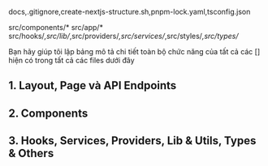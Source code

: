 docs,.gitignore,create-nextjs-structure.sh,pnpm-lock.yaml,tsconfig.json

src/components/*
src/app/*
src/hooks/*,src/lib/*,src/providers/*,src/services/*,src/styles/*,src/types/*

Bạn hãy giúp tôi lập bảng mô tả chi tiết toàn bộ chức năng của tất cả các [] hiện có trong tất cả các files dưới đây
## 1. Layout, Page và API Endpoints
## 2. Components
## 3. Hooks, Services, Providers, Lib & Utils, Types & Others